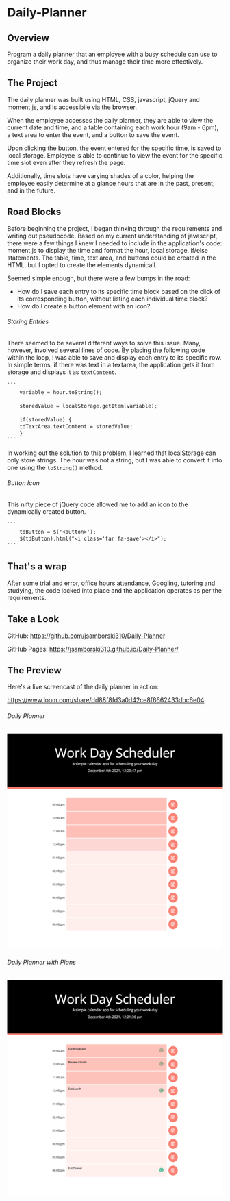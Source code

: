 # Daily-Planner

## Overview

Program a daily planner that an employee with a busy schedule can use to organize their work day, and thus manage their time more effectively.  


## The Project

The daily planner was built using HTML, CSS, javascript, jQuery and moment.js, and is accessibile via the browser. 

When the employee accesses the daily planner, they are able to view the current date and time, and a table containing each work hour (9am - 6pm), a text area to enter the event, and a button to save the event. 

Upon clicking the button, the event entered for the specific time, is saved to local storage. Employee is able to continue to view the event for the specific time slot even after they refresh the page. 

Additionally, time slots have varying shades of a color, helping the employee easily determine at a glance hours that are in the past, present, and in the future.  



## Road Blocks

Before beginning the project, I began thinking through the requirements and writing out pseudocode. Based on my current understanding of javascript, there were a few things I knew I needed to include in the application's code: moment.js to display the time and format the hour, local storage, if/else statements. The table, time, text area, and buttons could be created in the HTML, but I opted to create the elements dynamicall. 

Seemed simple enough, but there were a few bumps in the road: 

- How do I save each entry to its specific time block based on the click of its corresponding button, without listing each individual time block?
- How do I create a button element with an icon?


###### Storing Entries 

There seemed to be several different ways to solve this issue. Many, however, involved several lines of code. By placing the following code within the loop, I was able to save and display each entry to its specific row. In simple terms, if there was text in a textarea, the application gets it from storage and displays it as `textContent`. 

    ```
        variable = hour.toString();

        storedValue = localStorage.getItem(variable);

        if(storedValue) {
        tdTextArea.textContent = storedValue; 
        }
    ```

In working out the solution to this problem, I learned that localStorage can only store strings. The hour was not a string, but I was able to convert it into one using the `toString()` method. 

###### Button Icon

This nifty piece of jQuery code allowed me to add an icon to the dynamically created button. 

    ```
        tdButton = $('<button>');
        $(tdButton).html("<i class='far fa-save'></i>");
    ```

## That's a wrap

After some trial and error, office hours attendance, Googling, tutoring and studying, the code locked into place and the application operates as per the requirements.  


## Take a Look

GitHub: https://github.com/jsamborski310/Daily-Planner

GitHub Pages: https://jsamborski310.github.io/Daily-Planner/


## The Preview

Here's a live screencast of the daily planner in action: 

https://www.loom.com/share/dd88f8fd3a0d42ce8f6662433dbc6e04


###### Daily Planner


![Screen shot of the daily planner.](assets/images/Daily-Planner.png)


###### Daily Planner with Plans


![Screen shot of the daily planner with plans.](assets/images/Daily-Planner-With-Plans.png)



